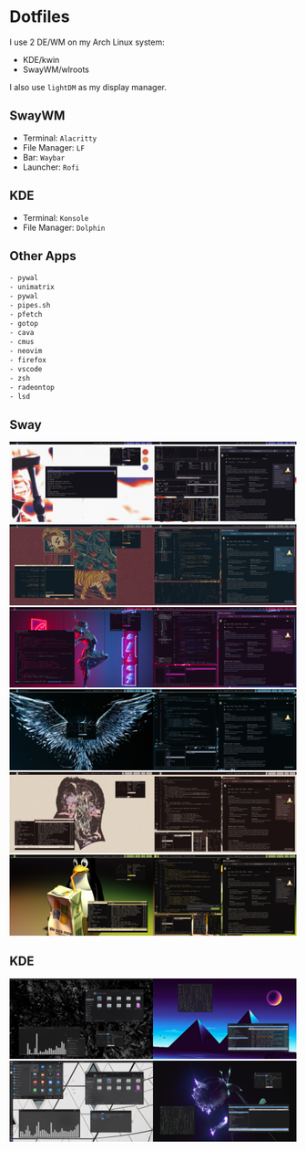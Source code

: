 # Dotfiles

I use 2 DE/WM on my Arch Linux system:
   - KDE/kwin
   - SwayWM/wlroots

I also use `lightDM` as my display manager.

## SwayWM
- Terminal: `Alacritty`
- File Manager: `LF`
- Bar: `Waybar`
- Launcher: `Rofi`

## KDE
- Terminal: `Konsole`
- File Manager: `Dolphin`

## Other Apps
    - pywal
    - unimatrix
    - pywal
    - pipes.sh
    - pfetch
    - gotop
    - cava
    - cmus
    - neovim
    - firefox
    - vscode
    - zsh
    - radeontop
    - lsd

## Sway

<img src="./res/sway/ps_20220108161114.png"/>
<img src="./res/sway/ps_20220108161804.png"/>
<img src="./res/sway/ps_20220108162217.png"/>
<img src="./res/sway/ps_20220108162719.png"/>
<img src="./res/sway/ps_20220108165034.png"/>
<img src="./res/sway/ps_20220108165248.png"/>

<br> 

## KDE

<img src="./res/kde/SS_08.01.2022_14:59:43.png"/>
<img src="./res/kde/SS_08.01.2022_15:03:37.png"/>